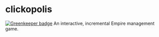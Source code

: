 # clickopolis

[![Greenkeeper badge](https://badges.greenkeeper.io/Clickopolis/clickopolis.svg)](https://greenkeeper.io/)
An interactive, incremental Empire management game.
